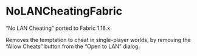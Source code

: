 # NoLANCheatingFabric
“No LAN Cheating” ported to Fabric 1.18.x

Removes the temptation to cheat in single-player worlds, by removing the “Allow Cheats” button from the “Open to LAN” dialog.
